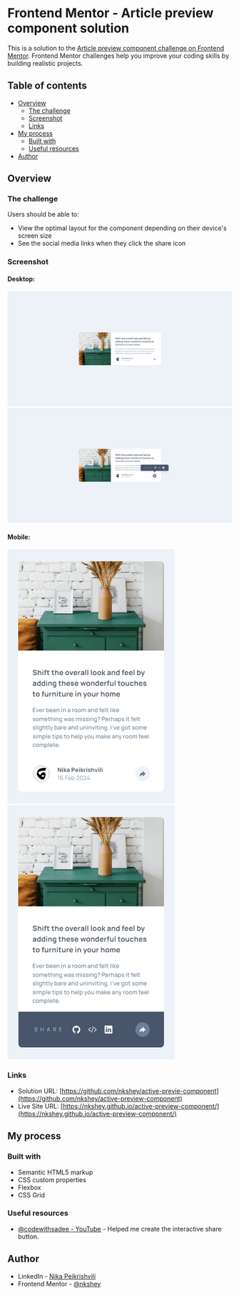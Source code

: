 # Frontend Mentor - Article preview component solution

This is a solution to the [Article preview component challenge on Frontend Mentor](https://www.frontendmentor.io/challenges/article-preview-component-dYBN_pYFT). Frontend Mentor challenges help you improve your coding skills by building realistic projects.

## Table of contents

-  [Overview](#overview)
   -  [The challenge](#the-challenge)
   -  [Screenshot](#screenshot)
   -  [Links](#links)
-  [My process](#my-process)
   -  [Built with](#built-with)
   -  [Useful resources](#useful-resources)
-  [Author](#author)

## Overview

### The challenge

Users should be able to:

-  View the optimal layout for the component depending on their device's screen size
-  See the social media links when they click the share icon

### Screenshot

#### Desktop:

![Desktop Preview](/design/screenshot.png)
![Desktop Active Preview](/design/screenshot-active.png)

#### Mobile:

![Mobile Preview](/design/screenshot-mobile.png)
![Mobile Active Preview](/design/screenshot-mobile-active.png)

### Links

-  Solution URL: [https://github.com/nkshey/active-previe-component](https://github.com/nkshey/active-preview-component)
-  Live Site URL: [https://nkshey.github.io/active-preview-component/](https://nkshey.github.io/active-preview-component/)

## My process

### Built with

-  Semantic HTML5 markup
-  CSS custom properties
-  Flexbox
-  CSS Grid

### Useful resources

-  [@codewithsadee - YouTube](https://www.youtube.com/@codewithsadee) - Helped me create the interactive share button.

## Author

-  LinkedIn - [Nika Peikrishvili](https://www.linkedin.com/in/nikapeikrishvili/)
-  Frontend Mentor - [@nkshey](https://www.frontendmentor.io/profile/nkshey)
